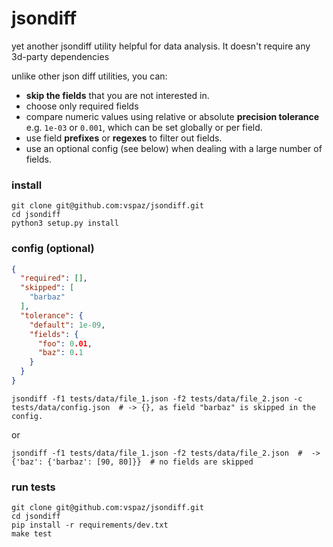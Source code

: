 # jsondiff
yet another jsondiff utility helpful for data analysis.
It doesn't require any 3d-party dependencies

unlike other json diff utilities, you can:
* **skip the fields** that you are not interested in.
* choose only required fields
* compare numeric values using relative or absolute **precision tolerance** e.g. `1e-03` or `0.001`, which can be set globally or per field.
* use field **prefixes** or **regexes** to filter out fields.
* use an optional config (see below) when dealing with a large number of fields.


### install

```shell
git clone git@github.com:vspaz/jsondiff.git
cd jsondiff
python3 setup.py install
```

### config (optional)

```json
{
  "required": [],
  "skipped": [
    "barbaz"
  ],
  "tolerance": {
    "default": 1e-09,
    "fields": {
      "foo": 0.01,
      "baz": 0.1
    }
  }
}
```

```shell
jsondiff -f1 tests/data/file_1.json -f2 tests/data/file_2.json -c tests/data/config.json  # -> {}, as field "barbaz" is skipped in the config.
```

or
```shell
jsondiff -f1 tests/data/file_1.json -f2 tests/data/file_2.json  #  -> {'baz': {'barbaz': [90, 80]}}  # no fields are skipped
```

### run tests
```shell
git clone git@github.com:vspaz/jsondiff.git
cd jsondiff
pip install -r requirements/dev.txt
make test

```
